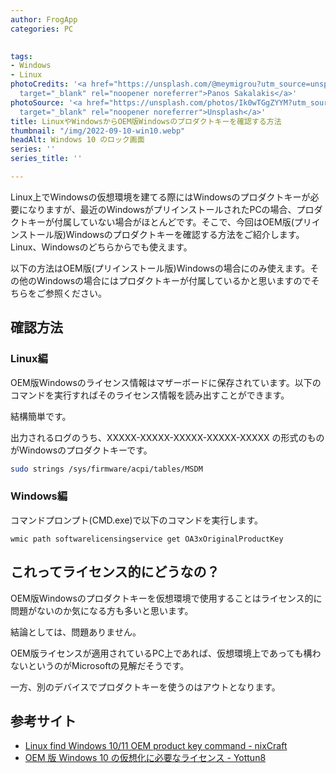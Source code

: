 ```yaml
---
author: FrogApp
categories: PC

 
tags:
- Windows
- Linux
photoCredits: '<a href="https://unsplash.com/@meymigrou?utm_source=unsplash&utm_medium=referral&utm_content=creditCopyText"
  target="_blank" rel="noopener noreferrer">Panos Sakalakis</a>'
photoSource: '<a href="https://unsplash.com/photos/Ik0wTGgZYYM?utm_source=unsplash&utm_medium=referral&utm_content=creditCopyText"
  target="_blank" rel="noopener noreferrer">Unsplash</a>'
title: LinuxやWindowsからOEM版Windowsのプロダクトキーを確認する方法
thumbnail: "/img/2022-09-10-win10.webp"
headAlt: Windows 10 のロック画面
series: ''
series_title: ''

---
```

Linux上でWindowsの仮想環境を建てる際にはWindowsのプロダクトキーが必要になりますが、最近のWindowsがプリインストールされたPCの場合、プロダクトキーが付属していない場合がほとんどです。そこで、今回はOEM版(プリインストール版)Windowsのプロダクトキーを確認する方法をご紹介します。Linux、Windowsのどちらからでも使えます。

<div class="warning-card">
以下の方法はOEM版(プリインストール版)Windowsの場合にのみ使えます。その他のWindowsの場合にはプロダクトキーが付属しているかと思いますのでそちらをご参照ください。
</div>

## 確認方法

### Linux編

OEM版Windowsのライセンス情報はマザーボードに保存されています。以下のコマンドを実行すればそのライセンス情報を読み出すことができます。

結構簡単です。

出力されるログのうち、XXXXX-XXXXX-XXXXX-XXXXX-XXXXX の形式のものがWindowsのプロダクトキーです。

```bash
sudo strings /sys/firmware/acpi/tables/MSDM
```

### Windows編

コマンドプロンプト(CMD.exe)で以下のコマンドを実行します。

```CMD
wmic path softwarelicensingservice get OA3xOriginalProductKey
```

## これってライセンス的にどうなの？

OEM版Windowsのプロダクトキーを仮想環境で使用することはライセンス的に問題がないのか気になる方も多いと思います。

結論としては、問題ありません。

OEM版ライセンスが適用されているPC上であれば、仮想環境上であっても構わないというのがMicrosoftの見解だそうです。

一方、別のデバイスでプロダクトキーを使うのはアウトとなります。

## 参考サイト

* <a href="https://www.cyberciti.biz/faq/linux-find-windows-10-oem-product-key-command/" target="_blank" rel="noopener noreferrer">Linux find Windows 10/11 OEM product key command - nixCraft</a>
* <a href="http://blog.yottun8.com/archives/794" target="_blank" rel="noopener noreferrer">OEM 版 Windows 10 の仮想化に必要なライセンス - Yottun8</a>

